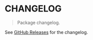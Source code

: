 # CHANGELOG

> Package changelog.

See [GitHub Releases](https://github.com/stdlib-js/math-base-tools-normhermitepoly/releases) for the changelog.